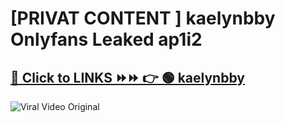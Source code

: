 
 # [PRIVAT CONTENT ] kaelynbby Onlyfans Leaked ap1i2

## <h2><a href="https://clipsfans.com/kaelynbby&ref=git">🔗 Click to LINKS ⏩⏩ 👉 🟢 kaelynbby </a></h2>

<a href="https://clipsfans.com/kaelynbby&ref=git" rel="nofollow" data-target="animated-image.originalLink"><img src="https://i.ibb.co.com/xMMVF88/686577567.gif" alt="Viral Video Original" style="max-width: 100%; display: inline-block;" data-target="animated-image.originalImage"></a>

